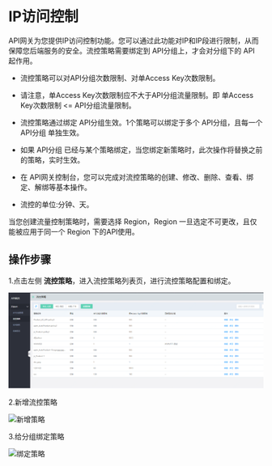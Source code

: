 # IP访问控制

API网关为您提供IP访问控制功能。您可以通过此功能对IP和IP段进行限制，从而保障您后端服务的安全。流控策略需要绑定到 API分组上，才会对分组下的 API 起作用。


*  流控策略可以对API分组次数限制、对单Access Key次数限制。

*  请注意，单Access Key次数限制应不大于API分组流量限制。即 单Access Key次数限制 <= API分组流量限制。

*  流控策略通过绑定 API分组生效。1个策略可以绑定于多个 API分组，且每一个 API分组 单独生效。

*  如果 API分组 已经与某个策略绑定，当您绑定新策略时，此次操作将替换之前的策略，实时生效。

*  在 API网关控制台，您可以完成对流控策略的创建、修改、删除、查看、绑定、解绑等基本操作。

*  流控的单位:分钟、天。

当您创建流量控制策略时，需要选择 Region，Region 一旦选定不可更改，且仅能被应用于同一个 Region 下的API使用。




## 操作步骤


1.点击左侧 **流控策略**，进入流控策略列表页，进行流控策略配置和绑定。

![流控策略列表页](../../../../../image/Internet-Middleware/API-Gateway/lkcl-list.png)


2.新增流控策略

![新增策略](../../../../../image/Internet-Middleware/API-Gateway/lkcl-add.png)


3.给分组绑定策略

![绑定策略](../../../../../image/Internet-Middleware/API-Gateway/lkcl-bd.png)

